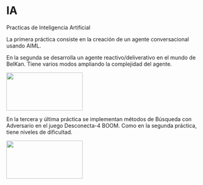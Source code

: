 # IA
Practicas de Inteligencia Artificial

La primera práctica consiste en la creación de un agente conversacional usando AIML.

En la segunda se desarrolla un agente reactivo/deliverativo en el mundo de BelKan. Tiene varios modos ampliando la complejidad del agente.

<img src="https://github.com/victory06/IA/tree/master/doc/P2.png" width="200" height="100"/>


En la tercera y última práctica se implementan métodos de Búsqueda con Adversario en el juego Desconecta-4 BOOM. Como en la segunda práctica, tiene niveles de dificultad.

<img src="https://github.com/victory06/IA/tree/master/doc/P3.png" width="200" height="100"/>

